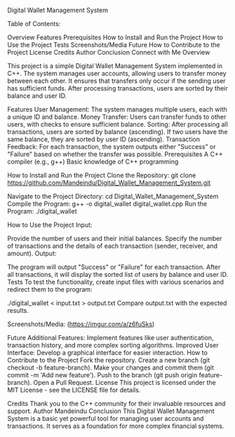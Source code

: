 Digital Wallet Management System

Table of Contents:

Overview
Features
Prerequisites
How to Install and Run the Project
How to Use the Project
Tests
Screenshots/Media
Future
How to Contribute to the Project
License
Credits
Author
Conclusion
Connect with Me
Overview

This project is a simple Digital Wallet Management System implemented in C++. The system manages user accounts, allowing users to transfer money between each other. It ensures that transfers only occur if the sending user has sufficient funds. After processing transactions, users are sorted by their balance and user ID.

Features
User Management: The system manages multiple users, each with a unique ID and balance.
Money Transfer: Users can transfer funds to other users, with checks to ensure sufficient balance.
Sorting: After processing all transactions, users are sorted by balance (ascending). If two users have the same balance, they are sorted by user ID (ascending).
Transaction Feedback: For each transaction, the system outputs either "Success" or "Failure" based on whether the transfer was possible.
Prerequisites
A C++ compiler (e.g., g++)
Basic knowledge of C++ programming

How to Install and Run the Project
Clone the Repository:
git clone https://github.com/Mandeindu/Digital_Wallet_Management_System.git

Navigate to the Project Directory:
cd Digital_Wallet_Management_System
Compile the Program:
g++ -o digital_wallet digital_wallet.cpp
Run the Program:
./digital_wallet


How to Use the Project
Input:

Provide the number of users and their initial balances.
Specify the number of transactions and the details of each transaction (sender, receiver, and amount).
Output:

The program will output "Success" or "Failure" for each transaction.
After all transactions, it will display the sorted list of users by balance and user ID.
Tests
To test the functionality, create input files with various scenarios and redirect them to the program:

./digital_wallet < input.txt > output.txt
Compare output.txt with the expected results.

Screenshots/Media:
(https://imgur.com/a/z6fuSks)

Future
Additional Features: Implement features like user authentication, transaction history, and more complex sorting algorithms.
Improved User Interface: Develop a graphical interface for easier interaction.
How to Contribute to the Project
Fork the repository.
Create a new branch (git checkout -b feature-branch).
Make your changes and commit them (git commit -m 'Add new feature').
Push to the branch (git push origin feature-branch).
Open a Pull Request.
License
This project is licensed under the MIT License - see the LICENSE file for details.

Credits
Thank you to the C++ community for their invaluable resources and support.
Author
Mandeindu
Conclusion
This Digital Wallet Management System is a basic yet powerful tool for managing user accounts and transactions. It serves as a foundation for more complex financial systems.
